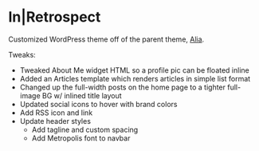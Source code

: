 # In|Retrospect

Customized WordPress theme off of the parent theme, [Alia](https://themeforest.net/item/alia-minimal-personal-blog/21817200).

Tweaks:
- Tweaked About Me widget HTML so a profile pic can be floated inline
- Added an Articles template which renders articles in simple list format
- Changed up the full-width posts on the home page to a tighter full-image BG w/ inlined title layout
- Updated social icons to hover with brand colors
- Add RSS icon and link
- Update header styles
  - Add tagline and custom spacing
  - Add Metropolis font to navbar
